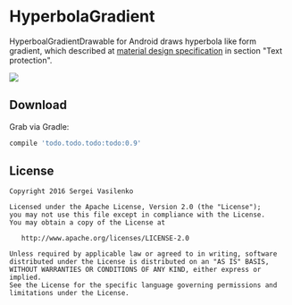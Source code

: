 HyperbolaGradient
=======

HyperboalGradientDrawable for Android draws hyperbola like form gradient, which described at [material design specification][1] in section "Text protection".

![](https://material-design.storage.googleapis.com/publish/material_v_9/0B7tHpXMphfIHSzM4ZmFaekhuOUE/style_imagery_integration_text7.png)

Download
--------

Grab via Gradle:
```groovy
compile 'todo.todo.todo:todo:0.9'
```


License
--------

    Copyright 2016 Sergei Vasilenko

    Licensed under the Apache License, Version 2.0 (the "License");
    you may not use this file except in compliance with the License.
    You may obtain a copy of the License at

       http://www.apache.org/licenses/LICENSE-2.0

    Unless required by applicable law or agreed to in writing, software
    distributed under the License is distributed on an "AS IS" BASIS,
    WITHOUT WARRANTIES OR CONDITIONS OF ANY KIND, either express or implied.
    See the License for the specific language governing permissions and
    limitations under the License.
    
[1]: https://material.google.com/style/imagery.html#imagery-ui-integration
